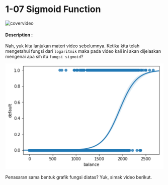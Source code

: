 # 1-07 Sigmoid Function

![covervideo](http://bit.ly/makeaicovervideo)

#### **Description :**

Nah, yuk kita lanjukan materi video sebelumnya. Ketika kita telah mengetahui fungsi dari `logaritmik` maka pada video kali ini akan dijelaskan mengenai apa sih itu `fungsi sigmoid`?

![assets](https://github.com/BenedictusAryo/documents_assets/raw/master/New%20CourseMap/Intermediate%20Course/1_Linear%20Model%20and%20Intro%20to%20Supervised%20Machine%20Learning/assets/2019-05-17_11-30-39.png)

Penasaran sama bentuk grafik fungsi diatas? Yuk, simak video berikut.